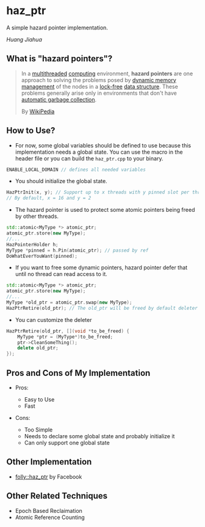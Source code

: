# haz_ptr

A simple hazard pointer implementation.

*Huang Jiahua*

## What is "hazard pointers"?

> In a [multithreaded](https://en.wikipedia.org/wiki/Thread_(computer_science)) [computing](https://en.wikipedia.org/wiki/Computer_science) environment, **hazard pointers** are one approach to solving the problems posed by [dynamic memory management](https://en.wikipedia.org/wiki/Dynamic_memory_management) of the nodes in a [lock-free](https://en.wikipedia.org/wiki/Non-blocking_algorithm) [data structure](https://en.wikipedia.org/wiki/Data_structure). These problems generally arise only in environments that don't have [automatic garbage collection](https://en.wikipedia.org/wiki/Automatic_garbage_collection). 
>
> By [WikiPedia](https://en.wikipedia.org/wiki/Hazard_pointer)

## How to Use?

- For now, some global variables should be defined to use because this implementation needs a global state. You can use the macro in the header file or you can build the `haz_ptr.cpp` to your binary.

```c++
ENABLE_LOCAL_DOMAIN // defines all needed variables
```

- You should initialize the global state.

```c++
HazPtrInit(x, y); // Support up to x threads with y pinned slot per thread
// By default, x = 16 and y = 2
```

- The hazard pointer is used to protect some atomic pointers being freed by other threads.

```c++
std::atomic<MyType *> atomic_ptr;
atomic_ptr.store(new MyType);
//...
HazPointerHolder h;
MyType *pinned = h.Pin(atomic_ptr); // passed by ref
DoWhatEverYouWant(pinned);
```

- If you want to free some dynamic pointers, hazard pointer defer that until no thread can read access to it. 

```c++
std::atomic<MyType *> atomic_ptr;
atomic_ptr.store(new MyType);
//...
MyType *old_ptr = atomic_ptr.swap(new MyType);
HazPtrRetire(old_ptr); // The old_ptr will be freed by default deleter -> delete old_ptr
```

- You can customize the deleter

```c++
HazPtrRetire(old_ptr, [](void *to_be_freed) {
    MyType *ptr = (MyType*)to_be_freed;
    ptr->CleanSomeThing();
   	delete old_ptr;
});
```

## Pros and Cons of My Implementation

- Pros:
  - Easy to Use
  - Fast

- Cons:
  - Too Simple
  - Needs to declare some global state and probably initialize it
  - Can only support one global state

## Other Implementation

- [folly::haz_ptr](https://github.com/facebook/folly)  by Facebook

## Other Related Techniques

- Epoch Based Reclaimation
- Atomic Reference Counting

